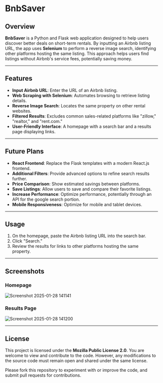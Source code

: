 # BnbSaver

## Overview
**BnbSaver** is a Python and Flask web application designed to help users discover better deals on short-term rentals. By inputting an Airbnb listing URL, the app uses **Selenium** to perform a reverse image search, identifying other platforms hosting the same listing. This approach helps users find listings without Airbnb's service fees, potentially saving money.

---

## Features
- **Input Airbnb URL**: Enter the URL of an Airbnb listing.
- **Web Scraping with Selenium**: Automates browsing to retrieve listing details.
- **Reverse Image Search**: Locates the same property on other rental websites.
- **Filtered Results**: Excludes common sales-related platforms like "zillow," "realtor," and "rent.com."
- **User-Friendly Interface**: A homepage with a search bar and a results page displaying links.

---

## Future Plans
- **React Frontend**: Replace the Flask templates with a modern React.js frontend.
- **Additional Filters**: Provide advanced options to refine search results further.
- **Price Comparison**: Show estimated savings between platforms.
- **Save Listings**: Allow users to save and compare their favorite listings.
- **Increase Performance**: Optimize performance, potentially through an API for the google search portion.
- **Mobile Responsiveness**: Optimize for mobile and tablet devices.

---

## Usage
1. On the homepage, paste the Airbnb listing URL into the search bar.
2. Click "Search."
3. Review the results for links to other platforms hosting the same property.

---

## Screenshots
### Homepage
![Screenshot 2025-01-28 141141](https://github.com/user-attachments/assets/4b7433b0-696f-447c-8e32-46d24e59b97f)


### Results Page
![Screenshot 2025-01-28 141200](https://github.com/user-attachments/assets/d09ef80c-4d6d-447b-ae54-88ff361135f8)


---

## License
This project is licensed under the **Mozilla Public License 2.0**. You are welcome to view and contribute to the code. However, any modifications to the source code must remain open and shared under the same license.

Please fork this repository to experiment with or improve the code, and submit pull requests for contributions.
